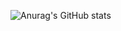 
![Anurag's GitHub stats](https://github-readme-stats.vercel.app/api?username=anuraghazra&show_icons=true&theme=dracula)
